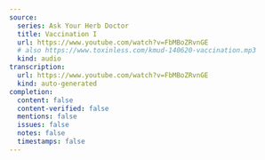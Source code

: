 ```yaml
---
source:
  series: Ask Your Herb Doctor
  title: Vaccination I
  url: https://www.youtube.com/watch?v=FbMBoZRvnGE
  # also https://www.toxinless.com/kmud-140620-vaccination.mp3
  kind: audio
transcription:
  url: https://www.youtube.com/watch?v=FbMBoZRvnGE
  kind: auto-generated
completion:
  content: false
  content-verified: false
  mentions: false
  issues: false
  notes: false
  timestamps: false
---
```

